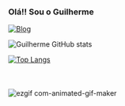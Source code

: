 
### Olá!! Sou o Guilherme

[![Blog](https://img.shields.io/badge/Instagram-E4405F?style=for-the-badge&logo=instagram&logoColor=white)](https://www.instagram.com/snowflakesgui/)

![Guilherme GitHub stats](https://github-readme-stats.vercel.app/api?username=GuilhermeAquelaCena&show_icons=true&theme=dracula)


[![Top Langs](https://github-readme-stats.vercel.app/api/top-langs/?username=GuilhermeAquelaCena)](https://github.com/anuraghazra/github-readme-stats)
<br>
<br>
<br>
<br>
![ezgif com-animated-gif-maker](https://github.com/GuilhermeAquelaCena/GuilhermeAquelaCena/assets/153527956/4ec01b35-979d-4d8b-80b5-0b1cd3815fe5)
